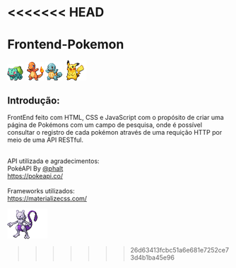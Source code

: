 <<<<<<< HEAD
=======
# Frontend-Pokemon
![](https://raw.githubusercontent.com/PokeAPI/sprites/master/sprites/pokemon/versions/generation-v/black-white/animated/1.gif)
![](https://raw.githubusercontent.com/PokeAPI/sprites/master/sprites/pokemon/versions/generation-v/black-white/animated/4.gif)
![](https://raw.githubusercontent.com/PokeAPI/sprites/master/sprites/pokemon/versions/generation-v/black-white/animated/7.gif)
![](https://raw.githubusercontent.com/PokeAPI/sprites/master/sprites/pokemon/versions/generation-v/black-white/animated/25.gif)
## Introdução:

FrontEnd feito com HTML, CSS e JavaScript com o propósito de criar uma página de Pokémons com um campo de pesquisa, onde é possível consultar o registro de cada pokémon através de uma requição HTTP por meio de uma API RESTful.
<br>
<br>

API utilizada e agradecimentos:
<br>
PokéAPI By [@phalt](https://github.com/phalt)
<br> https://pokeapi.co/
<br>
<br>
Frameworks utilizados: <br> https://materializecss.com/

![](https://raw.githubusercontent.com/PokeAPI/sprites/master/sprites/pokemon/versions/generation-v/black-white/animated/150.gif)
>>>>>>> 26d63413fcbc51a6e681e7252ce73d4b1ba45e96
